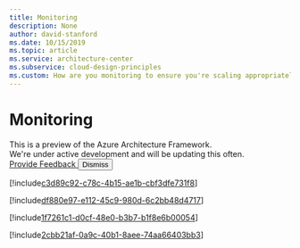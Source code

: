 ```yaml
---
title: Monitoring
description: None
author: david-stanford
ms.date: 10/15/2019
ms.topic: article
ms.service: architecture-center
ms.subservice: cloud-design-principles
ms.custom: How are you monitoring to ensure you're scaling appropriately? 
---
```


# Monitoring

<div id="banner-holder" class="has-default-focus has-overflow-hidden">
    <section data-dismissable="disappearing" class="uhf-container has-padding has-padding-top-small has-padding-bottom-small has-background-docs alert is-banner has-text-docs-invert" id="preview-banner" data-bi-name="preview-banner">
        <div class="level">
            <div class="level-left has-margin-left-medium has-margin-right-medium-mobile">
                <div class="level-item has-flex-justify-content-start-mobile">
                    <span class="learn-banner-heading has-padding is-size-3 is-title">
                        This is a preview of the Azure Architecture Framework.<br>
                        We're under active development and will be updating this often.
                    </span>
                </div>
            </div>
            <div class="level-right has-margin-right-medium has-flex-justify-content-start-mobile">  
                <a id="feedback-anchor" data-bi-name="CTA" class="button is-transparent has-inverted-border is-small" href="#feedback">
                    <span>Provide Feedback</span>
                </a>
                <button type="button" data-dismiss="" data-bi-name="close" class="is-inverted has-inverted-focus has-inner-focus delete is-large is-absolute-mobile has-top-zero-mobile has-right-zero-mobile has-margin-extra-small-mobile">
                    <span class="visually-hidden">Dismiss</span>
                </button>
            </div>
        </div>
    </section>
</div>

<!-- Monitor and alert on user experience -->
[!include[c3d89c92-c78c-4b15-ae1b-cbf3dfe731f8](../../../includes/aar_guidance/c3d89c92-c78c-4b15-ae1b-cbf3dfe731f8.md)]

<!-- Graph system utilization metrics -->
[!include[df880e97-e112-45c9-980d-6c2bb48d4717](../../../includes/aar_guidance/df880e97-e112-45c9-980d-6c2bb48d4717.md)]

<!-- Track when resources scale in and out -->
[!include[1f7261c1-d0cf-48e0-b3b7-b1f8e6b00054](../../../includes/aar_guidance/1f7261c1-d0cf-48e0-b3b7-b1f8e6b00054.md)]

<!-- Monitor and graph historical usage of the system -->
[!include[2cbb21af-0a9c-40b1-8aee-74aa66403bb3](../../../includes/aar_guidance/2cbb21af-0a9c-40b1-8aee-74aa66403bb3.md)]

